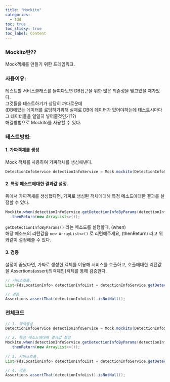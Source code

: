 ```yaml
---
title: "Mockito"
categories: 
  - tdd  
toc: true
toc_sticky: true
toc_label: Content 
---
```


### Mockito란??
Mock객체를 만들기 위한 프레임워크. 


### 사용이유: 

테스트할 서비스클래스를 들여다보면 DB접근을 위한 많은 의존성을 맺고있을 때가있다. <br>
그것들을 테스트하기가 상당히 까다로운데<br>
(DB에있는 데이터를 로딩하기위해 실제로 DB에 데이터가 있어야하는데 테스트시마다 그 데이터들을 일일히 넣어줄것인가??)<br>
해결방법으로 Mockito를 사용할 수 있다. 

### 테스트방법: 

#### 1. 가짜객체를 생성 
Mock 객체를 사용하여 가짜객체를 생성해낸다. 
``` java
DetectionInfoService detectionInfoService = Mock.mockito(DetectionInfoService.class);
```
#### 2. 특정 메소드에대한 결과값 설정. 
위에서 가짜객체를 생성했다면, 
가짜로 생성된 객체에대해 특정 메소드에대한 결과를 설정할 수 있다. 
``` java
Mockito.when(detectionInfoService.getDetectionInfoByParams(detectionInfoRequest))
  .thenReturn(new ArrayList<>());
```

`getDetectionInfoByParams()` 라는 메소드를 실행할때, (when) <br>
해당 메소드의 리턴값을 `new ArrayList<>()` 로 리턴해주세요, (thenReturn) 라고 위와같이 설정해줄 수 있다. 

#### 3. 검증 
설정이 끝났다면, 가짜로 생성한 객체를 이용해 서비스를 호출하고, 
호출애대한 리턴값을 Assertions(assertj의객체인)객체를 통해 검증한다. 

``` java
// 서비스호출. 
List<FdsLocationInfo> detectionInfoList = detectionInfoService.getDetectionInfoByParams(detectionInfoRequest);

// 검증
Assertions.assertThat(detectionInfoList).isNotNull();
```



### 전체코드 

``` java
// 1. 객체생성
DetectionInfoService detectionInfoService = Mock.mockito(DetectionInfoService.class);

// 2. 특정 메소드에대해 결과값 설정 
Mockito.when(detectionInfoService.getDetectionInfoByParams(detectionInfoRequest))
  .thenReturn(new ArrayList<>());
  
// 3. 서비스호출. 
List<FdsLocationInfo> detectionInfoList = detectionInfoService.getDetectionInfoByParams(detectionInfoRequest);

// 4. 검증
Assertions.assertThat(detectionInfoList).isNotNull();
```

